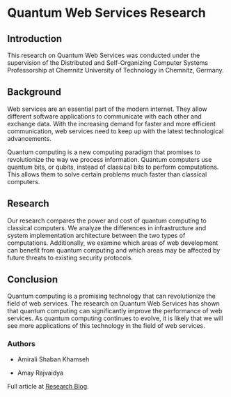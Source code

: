 
# Quantum Web Services Research 
## Introduction
This research on Quantum Web Services was conducted under the supervision of the Distributed and Self-Organizing Computer Systems Professorship at Chemnitz University of Technology in Chemnitz, Germany.

## Background
Web services are an essential part of the modern internet. They allow different software applications to communicate with each other and exchange data. With the increasing demand for faster and more efficient communication, web services need to keep up with the latest technological advancements.

Quantum computing is a new computing paradigm that promises to revolutionize the way we process information. Quantum computers use quantum bits, or qubits, instead of classical bits to perform computations. This allows them to solve certain problems much faster than classical computers.

## Research
Our research compares the power and cost of quantum computing to classical computers. We analyze the differences in infrastructure and system implementation architecture between the two types of computations. Additionally, we examine which areas of web development can benefit from quantum computing and which areas may be affected by future threats to existing security protocols.

## Conclusion
Quantum computing is a promising technology that can revolutionize the field of web services. The research on Quantum Web Services has shown that quantum computing can significantly improve the performance of web services. As quantum computing continues to evolve, it is likely that we will see more applications of this technology in the field of web services.

### Authors
- Amirali Shaban Khamseh
+ Amay Rajvaidya

Full article at  [Research Blog](https://amirali-khamseh.github.io/Quantum_Webservices/).

